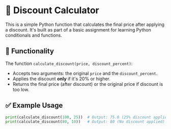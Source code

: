 # 🧮 Discount Calculator

This is a simple Python function that calculates the final price after applying a discount. It's built as part of a basic assignment for learning Python conditionals and functions.

## 🔧 Functionality

The function `calculate_discount(price, discount_percent)`:

- Accepts two arguments: the original `price` and the `discount_percent`.
- Applies the discount **only** if it's 20% or higher.
- Returns the final price (after discount) or the original price if discount is too low.

## ✅ Example Usage

```python
print(calculate_discount(100, 25))  # Output: 75.0 (25% discount applied)
print(calculate_discount(80, 10))   # Output: 80 (No discount applied)

